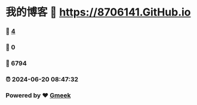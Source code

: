 # 我的博客 :link: https://8706141.GitHub.io 
### :page_facing_up: [4](https://8706141.GitHub.io/tag.html) 
### :speech_balloon: 0 
### :hibiscus: 6794 
### :alarm_clock: 2024-06-20 08:47:32 
### Powered by :heart: [Gmeek](https://github.com/Meekdai/Gmeek)
